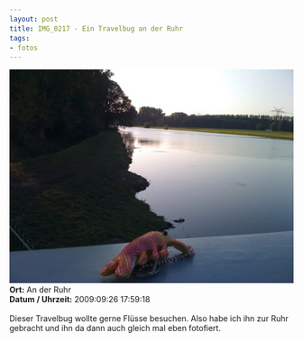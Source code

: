 ```yaml
--- 
layout: post
title: IMG_0217 - Ein Travelbug an der Ruhr
tags: 
- fotos
---
```

<img src="/uploads/images/2010_05/IMG_0217.jpg" alt="IMG_0217 - Ein Travelbug an der Ruhr" class="aligncenter" /><br />
<strong>Ort:</strong> An der Ruhr<br />
<strong>Datum / Uhrzeit:</strong> 2009:09:26 17:59:18<br />
<br />
Dieser Travelbug wollte gerne Flüsse besuchen. Also habe ich ihn zur Ruhr gebracht und ihn da dann auch gleich mal eben fotofiert.
